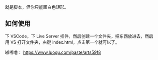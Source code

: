 就是脚本，但你只能画白色矩形。
## 如何使用
下 VSCode，下 Live Server 插件，然后创建一个文件夹，把东西放进去，然后用 VS 打开文件夹，右键 index.html，点击第一个就可以了。

嘟嘟噜：
https://www.luogu.com/paste/arts59f8
